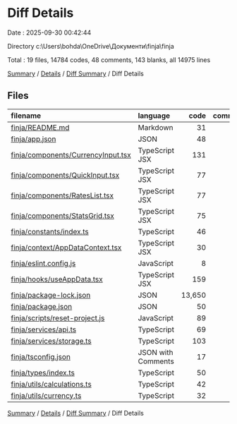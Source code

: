 # Diff Details

Date : 2025-09-30 00:42:44

Directory c:\\Users\\bohda\\OneDrive\\Документи\\finja\\finja

Total : 19 files,  14784 codes, 48 comments, 143 blanks, all 14975 lines

[Summary](results.md) / [Details](details.md) / [Diff Summary](diff.md) / Diff Details

## Files
| filename | language | code | comment | blank | total |
| :--- | :--- | ---: | ---: | ---: | ---: |
| [finja/README.md](/finja/README.md) | Markdown | 31 | 0 | 20 | 51 |
| [finja/app.json](/finja/app.json) | JSON | 48 | 0 | 1 | 49 |
| [finja/components/CurrencyInput.tsx](/finja/components/CurrencyInput.tsx) | TypeScript JSX | 131 | 1 | 10 | 142 |
| [finja/components/QuickInput.tsx](/finja/components/QuickInput.tsx) | TypeScript JSX | 77 | 1 | 7 | 85 |
| [finja/components/RatesList.tsx](/finja/components/RatesList.tsx) | TypeScript JSX | 77 | 1 | 3 | 81 |
| [finja/components/StatsGrid.tsx](/finja/components/StatsGrid.tsx) | TypeScript JSX | 75 | 1 | 3 | 79 |
| [finja/constants/index.ts](/finja/constants/index.ts) | TypeScript | 46 | 1 | 8 | 55 |
| [finja/context/AppDataContext.tsx](/finja/context/AppDataContext.tsx) | TypeScript JSX | 30 | 1 | 5 | 36 |
| [finja/eslint.config.js](/finja/eslint.config.js) | JavaScript | 8 | 1 | 2 | 11 |
| [finja/hooks/useAppData.tsx](/finja/hooks/useAppData.tsx) | TypeScript JSX | 159 | 13 | 23 | 195 |
| [finja/package-lock.json](/finja/package-lock.json) | JSON | 13,650 | 0 | 1 | 13,651 |
| [finja/package.json](/finja/package.json) | JSON | 50 | 0 | 1 | 51 |
| [finja/scripts/reset-project.js](/finja/scripts/reset-project.js) | JavaScript | 89 | 10 | 14 | 113 |
| [finja/services/api.ts](/finja/services/api.ts) | TypeScript | 69 | 6 | 12 | 87 |
| [finja/services/storage.ts](/finja/services/storage.ts) | TypeScript | 103 | 6 | 11 | 120 |
| [finja/tsconfig.json](/finja/tsconfig.json) | JSON with Comments | 17 | 0 | 1 | 18 |
| [finja/types/index.ts](/finja/types/index.ts) | TypeScript | 50 | 1 | 8 | 59 |
| [finja/utils/calculations.ts](/finja/utils/calculations.ts) | TypeScript | 42 | 4 | 8 | 54 |
| [finja/utils/currency.ts](/finja/utils/currency.ts) | TypeScript | 32 | 1 | 5 | 38 |

[Summary](results.md) / [Details](details.md) / [Diff Summary](diff.md) / Diff Details